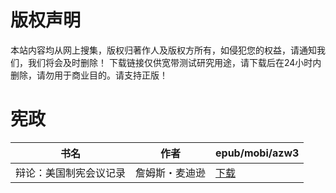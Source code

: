 # 版权声明

本站内容均从网上搜集，版权归著作人及版权方所有，如侵犯您的权益，请通知我们，我们将会及时删除！ 下载链接仅供宽带测试研究用途，请下载后在24小时内删除，请勿用于商业目的。请支持正版！

# 宪政

| 书名 | 作者 | epub/mobi/azw3 |
| --- | --- | --- |
| 辩论：美国制宪会议记录 | 詹姆斯・麦迪逊 | [下载](https://url89.ctfile.com/f/31084289-1357008826-b8a8a1?p=8866) |
